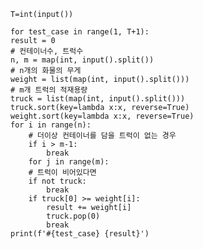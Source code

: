     T=int(input())

    for test_case in range(1, T+1):
    result = 0
    # 컨테이너수, 트럭수
    n, m = map(int, input().split())
    # n개의 화물의 무게
    weight = list(map(int, input().split()))
    # m개 트럭의 적재용량
    truck = list(map(int, input().split()))
    truck.sort(key=lambda x:x, reverse=True)
    weight.sort(key=lambda x:x, reverse=True)
    for i in range(n):
        # 더이상 컨테이너를 담을 트럭이 없는 경우
        if i > m-1:
            break
        for j in range(m):
        # 트럭이 비어있다면
        if not truck:
            break
        if truck[0] >= weight[i]:
            result += weight[i]
            truck.pop(0)
            break
    print(f'#{test_case} {result}')